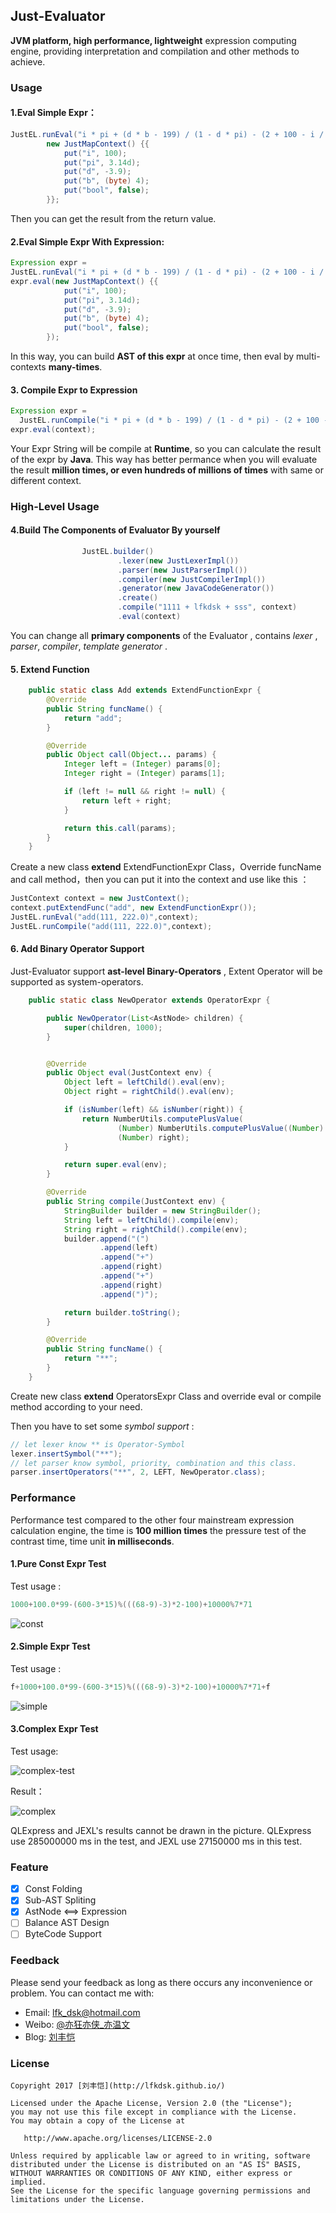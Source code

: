## Just-Evaluator

**JVM platform, high performance, lightweight** expression computing engine, providing interpretation and compilation and other methods to achieve.

### Usage

#### 1.Eval Simple Expr：

``` java
JustEL.runEval("i * pi + (d * b - 199) / (1 - d * pi) - (2 + 100 - i / pi) % 99 ==i * pi +(d * b - 199) / (1 - d * pi) - (2 + 100 - i / pi) % 99", 
        new JustMapContext() {{
            put("i", 100);
            put("pi", 3.14d);
            put("d", -3.9);
            put("b", (byte) 4);
            put("bool", false);
        }};
```

Then you can get the result from the return value.

#### 2.Eval Simple Expr With Expression:

``` java
Expression expr = 
JustEL.runEval("i * pi + (d * b - 199) / (1 - d * pi) - (2 + 100 - i / pi) % 99 ==i * pi + (d * b - 199) / (1 - d * pi) - (2 + 100 - i / pi) % 99");
expr.eval(new JustMapContext() {{
            put("i", 100);
            put("pi", 3.14d);
            put("d", -3.9);
            put("b", (byte) 4);
            put("bool", false);
        });               
```

In this way, you can build **AST of this expr** at once time, then eval by multi-contexts **many-times**. 

#### 3. Compile Expr to Expression 

``` java
Expression expr = 
  JustEL.runCompile("i * pi + (d * b - 199) / (1 - d * pi) - (2 + 100 - i / pi) % 99 ==i * pi +(d * b - 199) / (1 - d * pi) - (2 + 100 - i / pi) % 99", context);
expr.eval(context);
```

Your Expr String will be compile at **Runtime**, so you can calculate the result of the expr by **Java**. This way  has better permance when you will evaluate the result **million times, or even hundreds of millions of times** with same or different context.

### High-Level Usage

#### 4.Build The Components of  Evaluator By yourself 

``` java
                JustEL.builder()
                        .lexer(new JustLexerImpl())
                        .parser(new JustParserImpl())
                        .compiler(new JustCompilerImpl())
                        .generator(new JavaCodeGenerator())
                        .create()
                        .compile("1111 + lfkdsk + sss", context)
                        .eval(context)
```

You can change all **primary components**  of the Evaluator , contains *lexer* ,  *parser*,  *compiler*,  *template generator* .

#### 5. Extend Function

``` java
    public static class Add extends ExtendFunctionExpr {
        @Override
        public String funcName() {
            return "add";
        }

        @Override
        public Object call(Object... params) {
            Integer left = (Integer) params[0];
            Integer right = (Integer) params[1];

            if (left != null && right != null) {
                return left + right;
            }

            return this.call(params);
        }
    }
```

Create a new class **extend** ExtendFunctionExpr Class，Override funcName and call method，then you can put it into the context and use like this ：

``` java
JustContext context = new JustContext();
context.putExtendFunc("add", new ExtendFunctionExpr());
JustEL.runEval("add(111, 222.0)",context);
JustEL.runCompile("add(111, 222.0)",context);
```

#### 6. Add Binary Operator Support 

Just-Evaluator support **ast-level Binary-Operators** , Extent Operator will be supported as system-operators. 

``` java
    public static class NewOperator extends OperatorExpr {

        public NewOperator(List<AstNode> children) {
            super(children, 1000);
        }


        @Override
        public Object eval(JustContext env) {
            Object left = leftChild().eval(env);
            Object right = rightChild().eval(env);

            if (isNumber(left) && isNumber(right)) {
                return NumberUtils.computePlusValue(
                        (Number) NumberUtils.computePlusValue((Number) left, ((Number) right)),
                        (Number) right);
            }

            return super.eval(env);
        }

        @Override
        public String compile(JustContext env) {
            StringBuilder builder = new StringBuilder();
            String left = leftChild().compile(env);
            String right = rightChild().compile(env);
            builder.append("(")
                    .append(left)
                    .append("+")
                    .append(right)
                    .append("+")
                    .append(right)
                    .append(")");

            return builder.toString();
        }

        @Override
        public String funcName() {
            return "**";
        }
    }

```

Create new class **extend** OperatorsExpr Class and override eval or compile method according to your need. 

Then you have to set some *symbol support* :

``` java
// let lexer know ** is Operator-Symbol
lexer.insertSymbol("**");
// let parser know symbol, priority, combination and this class.
parser.insertOperators("**", 2, LEFT, NewOperator.class);
```

### Performance

Performance test compared to the other four mainstream expression calculation engine, the time is **100 million times** the pressure test of the contrast time, time unit **in milliseconds**.

#### 1.Pure Const Expr Test

Test usage :

``` java
1000+100.0*99-(600-3*15)%(((68-9)-3)*2-100)+10000%7*71
```

![const](art/const.png)

#### 2.Simple Expr Test

Test usage :

``` java
f+1000+100.0*99-(600-3*15)%(((68-9)-3)*2-100)+10000%7*71+f
```

![simple](art/simple.png)

#### 3.Complex Expr Test

Test usage:

![complex-test](art/complex.png)

Result：

![complex](art/complex-result.png)

QLExpress and JEXL's results cannot be drawn in the picture. QLExpress use 285000000 ms in the test, and JEXL use 27150000 ms in this test.

### Feature

- [x] Const Folding
- [x] ​Sub-AST Spliting
- [x] AstNode <==> Expression
- [ ] Balance AST Design
- [ ] ByteCode Support 

### Feedback    
Please send your feedback as long as there occurs any inconvenience or problem. You can contact me with:
* Email: lfk_dsk@hotmail.com  
* Weibo: [@亦狂亦侠_亦温文](http://www.weibo.com/u/2443510260)  
* Blog:  [刘丰恺](http://lfkdsk.github.io)  

### License

    Copyright 2017 [刘丰恺](http://lfkdsk.github.io/)

    Licensed under the Apache License, Version 2.0 (the "License");
    you may not use this file except in compliance with the License.
    You may obtain a copy of the License at
    
       http://www.apache.org/licenses/LICENSE-2.0
    
    Unless required by applicable law or agreed to in writing, software
    distributed under the License is distributed on an "AS IS" BASIS,
    WITHOUT WARRANTIES OR CONDITIONS OF ANY KIND, either express or implied.
    See the License for the specific language governing permissions and
    limitations under the License.
